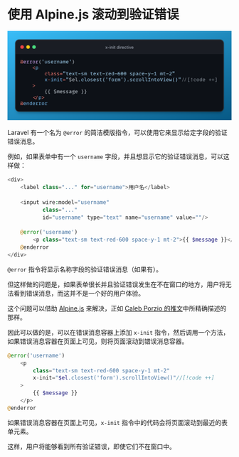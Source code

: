 # 使用 Alpine.js 滚动到验证错误

![screenshot](images/scroll-to-validation-error-in-laravel-using-alpinejs/screenshot.png)

Laravel 有一个名为 `@error` 的简洁模版指令，可以使用它来显示给定字段的验证错误消息。

例如，如果表单中有一个 `username` 字段，并且想显示它的验证错误消息，可以这样做：

```php
<div>
    <label class="..." for="username">用户名</label>
    
    <input wire:model="username"
           class="..."
           id="username" type="text" name="username" value=""/>

    @error('username')
        <p class="text-sm text-red-600 space-y-1 mt-2">{{ $message }}</p>
    @enderror
</div>
```

`@error` 指令将显示名称字段的验证错误消息（如果有）。

但这样做的问题是，如果表单很长并且验证错误发生在不在窗口的地方，用户将无法看到错误消息，而这并不是一个好的用户体验。

<!-- markdownlint-disable MD013 -->
这个问题可以借助 [Alpine.js](https://alpinejs.dev/directives/init) 来解决，正如 [Caleb Porzio 的推文](https://twitter.com/calebporzio/status/1725220835076534690)中所精确描述的那样。
<!-- markdownlint-enable MD013 -->

因此可以做的是，可以在错误消息容器上添加 `x-init` 指令，然后调用一个方法，如果错误消息容器在页面上可见，则将页面滚动到错误消息容器。

```php
@error('username')
    <p 
        class="text-sm text-red-600 space-y-1 mt-2"
        x-init="$el.closest('form').scrollIntoView()"//[!code ++]
    >
        {{ $message }}
    </p>
@enderror
```

如果错误消息容器在页面上可见，`x-init` 指令中的代码会将页面滚动到最近的表单元素。

这样，用户将能够看到所有验证错误，即使它们不在窗口中。
